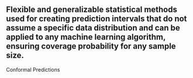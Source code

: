 Flexible and generalizable statistical methods used for creating prediction intervals that do not assume a specific data distribution and can be applied to any machine learning algorithm, ensuring coverage probability for any sample size.
---
Conformal Predictions
